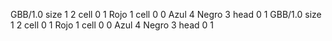<gs-board> GBB/1.0
size 1 2
cell 0 1 Rojo 1 
cell 0 0 Azul 4 Negro 3 
head 0 1
 </gs-board>
<gs-board> GBB/1.0
size 1 2
cell 0 1 Rojo 1 
cell 0 0 Azul 4 Negro 3 
head 0 1
 </gs-board>